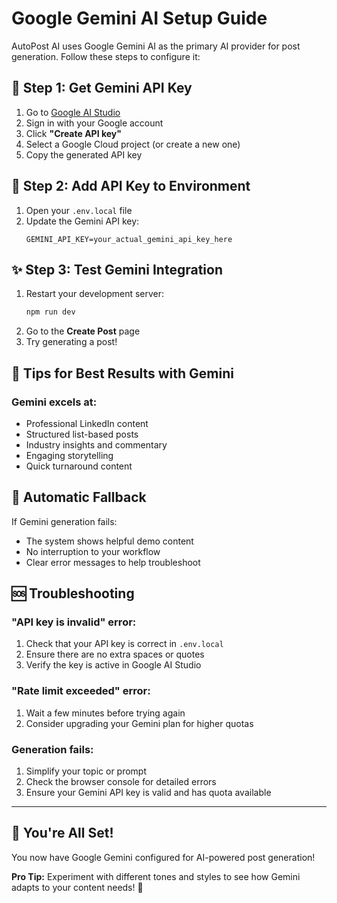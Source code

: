 # Google Gemini AI Setup Guide

AutoPost AI uses Google Gemini AI as the primary AI provider for post generation. Follow these steps to configure it:

## 🚀 **Step 1: Get Gemini API Key**

1. Go to [Google AI Studio](https://makersuite.google.com/app/apikey)
2. Sign in with your Google account
3. Click **"Create API key"**
4. Select a Google Cloud project (or create a new one)
5. Copy the generated API key

## 🔧 **Step 2: Add API Key to Environment**

1. Open your `.env.local` file
2. Update the Gemini API key:
   ```
   GEMINI_API_KEY=your_actual_gemini_api_key_here
   ```

## ✨ **Step 3: Test Gemini Integration**

1. Restart your development server:
   ```bash
   npm run dev
   ```
2. Go to the **Create Post** page
3. Try generating a post!

## 🎯 **Tips for Best Results with Gemini**

### **Gemini excels at:**
- Professional LinkedIn content
- Structured list-based posts
- Industry insights and commentary
- Engaging storytelling
- Quick turnaround content

## 🔄 **Automatic Fallback**

If Gemini generation fails:
- The system shows helpful demo content
- No interruption to your workflow
- Clear error messages to help troubleshoot

## 🆘 **Troubleshooting**

### **"API key is invalid" error:**
1. Check that your API key is correct in `.env.local`
2. Ensure there are no extra spaces or quotes
3. Verify the key is active in Google AI Studio

### **"Rate limit exceeded" error:**
1. Wait a few minutes before trying again
2. Consider upgrading your Gemini plan for higher quotas

### **Generation fails:**
1. Simplify your topic or prompt
2. Check the browser console for detailed errors
3. Ensure your Gemini API key is valid and has quota available

---

## 🎉 **You're All Set!**

You now have Google Gemini configured for AI-powered post generation!

**Pro Tip:** Experiment with different tones and styles to see how Gemini adapts to your content needs! 🚀